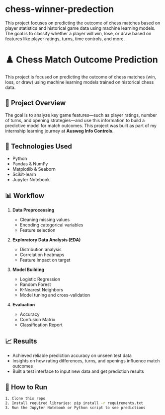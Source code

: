 # chess-winner-predection
This project focuses on predicting the outcome of chess matches based on player statistics and historical game data using machine learning models. The goal is to classify whether a player will win, lose, or draw based on features like player ratings, turns, time controls, and more.
# ♟️ Chess Match Outcome Prediction

This project is focused on predicting the outcome of chess matches (win, loss, or draw) using machine learning models trained on historical chess data.

## 📌 Project Overview

The goal is to analyze key game features—such as player ratings, number of turns, and opening strategies—and use this information to build a predictive model for match outcomes. This project was built as part of my internship learning journey at **Ausweg Info Controls**.

## 🧠 Technologies Used

- Python  
- Pandas & NumPy  
- Matplotlib & Seaborn  
- Scikit-learn  
- Jupyter Notebook

## 📊 Workflow

1. **Data Preprocessing**  
   - Cleaning missing values  
   - Encoding categorical variables  
   - Feature selection

2. **Exploratory Data Analysis (EDA)**  
   - Distribution analysis  
   - Correlation heatmaps  
   - Feature impact on target

3. **Model Building**  
   - Logistic Regression  
   - Random Forest  
   - K-Nearest Neighbors  
   - Model tuning and cross-validation

4. **Evaluation**  
   - Accuracy  
   - Confusion Matrix  
   - Classification Report

## 📈 Results

- Achieved reliable prediction accuracy on unseen test data  
- Insights on how rating differences, turns, and openings influence match outcomes  
- Built a test interface to input new data and get prediction results

## 🚀 How to Run

```bash
1. Clone this repo
2. Install required libraries: pip install -r requirements.txt
3. Run the Jupyter Notebook or Python script to see predictions
